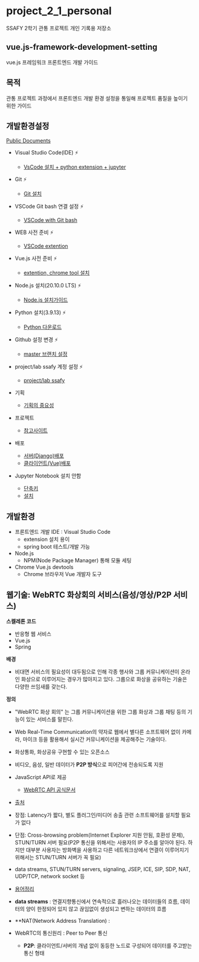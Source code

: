 # project_2_1_personal
SSAFY 2학기 관통 프로젝트 개인 기록용 저장소 

**vue.js-framework-development-setting**
---
vue.js 프레임워크 프론트엔드 개발 가이드

**목적**
---
관통 프로젝트 과정에서 프론트엔드 개발 환경 설정을 통일해 프로젝트 품질을 높이기 위한 가이드

**개발환경설정**
---

[Public Documents](https://married-spot-253.notion.site/5fef18bbcd4b467fb8c7ed819250e1e8?v=d7d02b0f89684f7e8e5650572eb693e2)

* Visual Studio Code(IDE) ⚡️
    * [VsCode 설치 + python extension + jupyter ](https://married-spot-253.notion.site/VSCode-28f6593036214f48b21c96c1e521c097)

* Git ⚡️
    * [Git 설치](https://married-spot-253.notion.site/Git-26f16cff585a4aa783e9f938969427f7)

* VSCode Git bash 연결 설정 ⚡️
    * [VSCode with Git bash](https://married-spot-253.notion.site/VSCode-with-Git-bash-3b0748e8df4a4b52b80851b9bc9b195f)

* WEB 사전 준비 ⚡️
    * [VSCode extention](https://married-spot-253.notion.site/Web-6173461751e34f8598f83e307f6b887d)

* Vue.js 사전 준비 ⚡️
    * [extention, chrome tool 설치](https://married-spot-253.notion.site/Vue-js-026a610188c347a980224a848fa63bf0)

* Node.js 설치(20.10.0 LTS) ⚡️
    * [Node.js 설치가이드](https://married-spot-253.notion.site/Node-js-1925d5119f4f4cf3b5c17002025c05d7)

* Python 설치(3.9.13) ⚡️
    * [Python 다운로드](https://married-spot-253.notion.site/Python-e23d9e3b9ce9411c87adeae095a7ad19)

* Github 설정 변경 ⚡️
    * [master 브랜치 설정](https://married-spot-253.notion.site/Github-3c44da8bd65344a684db03d5c7aa1bef)

* project/lab ssafy 계정 설정 ⚡️
    * [project/lab ssafy](https://married-spot-253.notion.site/project-lab-ssafy-e491530361454fee8b4bcd8b9220dcaf)

* 기획
    * [기획의 중요성](https://married-spot-253.notion.site/5fef18bbcd4b467fb8c7ed819250e1e8?v=a733fb954f0f4845b1ef97b92ddab480&p=3495e25e79334199b5ea139c22c673ff&pm=s)

* 프로젝트
    * [참고사이트](https://married-spot-253.notion.site/5fef18bbcd4b467fb8c7ed819250e1e8?v=a733fb954f0f4845b1ef97b92ddab480&p=aaf370a743d34b968df3d10e816c2089&pm=s)

* 배포
    * [서버(Django)배포](https://married-spot-253.notion.site/5fef18bbcd4b467fb8c7ed819250e1e8?v=a733fb954f0f4845b1ef97b92ddab480&p=e87256d14a8d42819b0ee339484e279d&pm=s)
    * [클라이언트(Vue)배포](https://married-spot-253.notion.site/5fef18bbcd4b467fb8c7ed819250e1e8?v=a733fb954f0f4845b1ef97b92ddab480&p=d0afd9bd038140fc90e335cb4ea3a522&pm=s)

* Jupyter Notebook 설치 안함
    * [단축키](https://married-spot-253.notion.site/5fef18bbcd4b467fb8c7ed819250e1e8?v=5c2082730c34488f940bcbd8be0db1b9&p=59a8aa6559e74b418bc48897e8701645&pm=s)
    * [설치](https://married-spot-253.notion.site/5fef18bbcd4b467fb8c7ed819250e1e8?v=cfce45284a274ef2a3a14a01a4074988&p=63999a09c2874ce096e2e125e2b77c84&pm=s)

    
**개발환경**
---
* 프론트엔드 개발 IDE : Visual Studio Code
    * extension 설치 용이
    * spring boot 테스트/개발 가능
* Node.js
    * NPM(Node Package Manager) 통해 모듈 세팅
* Chrome Vue.js devtools 
    * Chrome 브라우저 Vue 개발자 도구


**웹기술: WebRTC 화상회의 서비스(음성/영상/P2P 서비스)**
---

**스켈레톤 코드**
- 반응형 웹 서비스
- Vue.js
- Spring

**배경** 
- 비대면 서비스의 필요성이 대두됨으로 인해 각종 행사와 그룹 커뮤니케이션이 온라인 화상으로 이루어지는 경우가 많아지고 있다. 그룹으로 화상을 공유하는 기술은 다양한 쓰임새를 갖는다. 

**정의**
- "WebRTC 화상 회의" 는 그룹 커뮤니케이션을 위한 그룹 화상과 그룹 채팅 등의 기능이 있는 서비스를 말힌다. 
- Web Real-Time Communication의 약자로 웹에서 별다른 소프트웨어 없이 카메라, 마이크 등을 활용해서 실시간 커뮤니케이션을 제공해주는 기술이다.
- 화상통화, 화상공유 구현할 수 있는 오픈소스
- 비디오, 음성, 일반 데이터가 **P2P 방식**으로 피어간에 전송되도록 지원
- JavaScript API로 제공
    * [WebRTC API 공식문서](https://developer.mozilla.org/en-US/docs/Web/API/WebRTC_API)
- [출처](https://gh402.tistory.com/38)
- 장점: Latency가 짧다, 별도 플러그인/미디어 송출 관련 소프트웨어를 설치할 필요가 없다
- 단점: Cross-browsing problem(Internet Explorer 지원 안됨, 호환성 문제),
STUN/TURN 서버 필요(P2P 통신을 위해서는 사용자의 IP 주소를 알아야 된다. 하지만 대부분 사용자는 방화벽을 사용하고 다른 네트워크상에서 연결이 이루어지기 위해서는 STUN/TURN 서버가 꼭 필요) 
- data streams, STUN/TURN servers, signaling, JSEP, ICE, SIP, SDP, NAT, UDP/TCP, network socket 등
- [용어정리](https://gh402.tistory.com/45)

- **data streams** : 연결지향통신에서 연속적으로 흘러나오는 데이터들의 흐름, 데이터의 양이 한정되어 있지 않고 끊임없이 생성되고 변하는 데이터의 흐름
- **NAT(Network Address Translation) : 
- WebRTC의 통신원리 : Peer to Peer 통신
    - **P2P**: 클라이언트/서버의 개념 없이 동등한 노드로 구성되어 데이터를 주고받는 통신 형태
